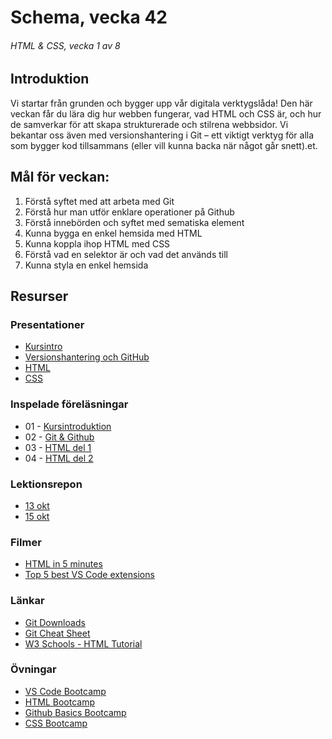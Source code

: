 # Schema, vecka 42
###### HTML & CSS, vecka 1 av 8

## Introduktion

Vi startar från grunden och bygger upp vår digitala verktygslåda! Den här veckan får du lära dig hur webben fungerar, vad HTML och CSS är, och hur de samverkar för att skapa strukturerade och stilrena webbsidor. 
Vi bekantar oss även med versionshantering i Git – ett viktigt verktyg för alla som bygger kod tillsammans (eller vill kunna backa när något går snett).et.

## Mål för veckan:
1. Förstå syftet med att arbeta med Git
2. Förstå hur man utför enklare operationer på Github
3. Förstå innebörden och syftet med sematiska element
4. Kunna bygga en enkel hemsida med HTML
5. Kunna koppla ihop HTML med CSS
6. Förstå vad en selektor är och vad det används till
7. Kunna styla en enkel hemsida


## Resurser

### Presentationer
* [Kursintro](https://docs.google.com/presentation/d/1ChzcRrGj2gTfcMEbPvoFjF6BkcR5oJkB/edit?usp=sharing&ouid=117251319654116712560&rtpof=true&sd=true)
* [Versionshantering och GitHub](https://docs.google.com/presentation/d/1PdWOGVX_VvRC_9ICwRNlv40GNFP2Voj3/edit?usp=sharing&ouid=117251319654116712560&rtpof=true&sd=true)
* [HTML](https://docs.google.com/presentation/d/1t3q9ANqVXMgABPFg1tIB9mkqbfvd-cYa/edit?usp=sharing&ouid=117251319654116712560&rtpof=true&sd=true)
* [CSS](https://docs.google.com/presentation/d/1sD3is_Ji3lmcbdbp6I2DyEHARi1D_ijS/edit?usp=sharing&ouid=117251319654116712560&rtpof=true&sd=true)

### Inspelade föreläsningar

* 01 - [Kursintroduktion](https://funet.sharepoint.com/:v:/s/FrontendutvecklareYH-Fe25/EfGrC5VfmWdDnAs7718qyisBUtXBJtZwImsfp3gtKXVLpQ?e=yvTgsv)
* 02 - [Git & Github](https://funet.sharepoint.com/:v:/s/FrontendutvecklareYH-Fe25/EUG9nlFZUKlNtbhkaMV2V9YBHVRz5uNIjgayO5ptguGHXw?e=asxY4Q)
* 03 - [HTML del 1](https://funet.sharepoint.com/:v:/s/FrontendutvecklareYH-Fe25/EY_dPAqkXvJHmwRG9RAMjNQBIirwfb9A1_EUS-xXVJcclA?e=KAQtoq)
* 04 - [HTML del 2]()

### Lektionsrepon
* [13 okt](https://github.com/fu-html-css-fe25/week-42-lecture-13-okt)
* [15 okt]()


### Filmer
* [HTML in 5 minutes](https://www.youtube.com/watch?v=salY_Sm6mv4)
* [Top 5 best VS Code extensions](https://www.youtube.com/watch?v=xQcpQfEumQw)

### Länkar
* [Git Downloads](https://git-scm.com/downloads)
* [Git Cheat Sheet](https://gist.github.com/Santosnr6/0741f2c607404f75fea8dc0910ded790)
* [W3 Schools - HTML Tutorial](https://www.w3schools.com/html/)

### Övningar
* [VS Code Bootcamp](https://github.com/fu-html-css-fe25/week-42-exercise-vscode-bootcamp)
* [HTML Bootcamp](https://github.com/fu-html-css-fe25/week-42-exercise-html-bootcamp)
* [Github Basics Bootcamp](https://github.com/fu-html-css-fe25/week-42-exercise-github-bootcamp)
* [CSS Bootcamp]()

